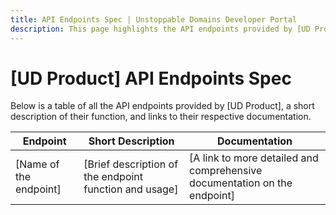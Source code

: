 ```yaml
---
title: API Endpoints Spec | Unstoppable Domains Developer Portal
description: This page highlights the API endpoints provided by [UD Product], gives a short description of their function and contains links to their respective documentation.
---
```


# [UD Product] API Endpoints Spec

Below is a table of all the API endpoints provided by [UD Product], a short description of their function, and links to their respective documentation.

| Endpoint | Short Description | Documentation |
| - | - | - |
| [Name of the endpoint] | [Brief description of the endpoint function and usage] | [A link to more detailed and comprehensive documentation on the endpoint] |
